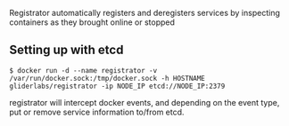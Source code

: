 Registrator automatically registers and deregisters services by inspecting containers as they brought online or stopped

## Setting up with etcd

```
$ docker run -d --name registrator -v /var/run/docker.sock:/tmp/docker.sock -h HOSTNAME gliderlabs/registrator -ip NODE_IP etcd://NODE_IP:2379
```

registrator will intercept docker events, and depending on the event type, put or remove service information to/from etcd.
